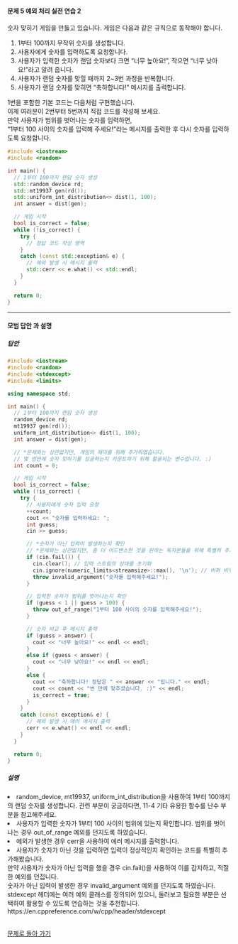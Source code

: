 #### 문제 5 예외 처리 실전 연습 2
숫자 맞히기 게임을 만들고 있습니다. 게임은 다음과 같은 규칙으로 동작해야 합니다.<br>
1. 1부터 100까지 무작위 숫자를 생성합니다.
2. 사용자에게 숫자를 입력하도록 요청합니다.
3. 사용자가 입력한 숫자가 랜덤 숫자보다 크면 “너무 높아요!”, 작으면 “너무 낮아요!”라고 알려 줍니다.
4. 사용자가 랜덤 숫자를 맞힐 때까지 2~3번 과정을 반복합니다.
5. 사용자가 랜덤 숫자를 맞히면 “축하합니다!” 메시지를 출력합니다.  <br>

1번을 포함한 기본 코드는 다음처럼 구현했습니다.<br>
이제 여러분이 2번부터 5번까지 직접 코드를 작성해 보세요.<br>
만약 사용자가 범위를 벗어나는 숫자를 입력하면,<br>
“1부터 100 사이의 숫자를 입력해 주세요!”라는 메시지를 출력한 후 다시 숫자를 입력하도록 요청합니다.<br>
 

```cpp
#include <iostream>
#include <random>

int main() {
  // 1부터 100까지 랜덤 숫자 생성
  std::random_device rd;
  std::mt19937 gen(rd());
  std::uniform_int_distribution<> dist(1, 100);
  int answer = dist(gen);

  // 게임 시작
  bool is_correct = false;
  while (!is_correct) {
    try {
      // 정답 코드 작성 영역
    }
    catch (const std::exception& e) {
      // 예외 발생 시 메시지 출력
      std::cerr << e.what() << std::endl;
    }
  }

  return 0;
}
```

---

#### 모범 답안 과 설명
##### 답안
```cpp
#include <iostream>
#include <random>
#include <stdexcept>
#include <limits>

using namespace std;

int main() {
  // 1부터 100까지 랜덤 숫자 생성
  random_device rd;
  mt19937 gen(rd());
  uniform_int_distribution<> dist(1, 100);
  int answer = dist(gen);

  // *문제와는 상관없지만, 게임의 재미를 위해 추가하였습니다.
  // 몇 번만에 숫자 맞하기를 성공하는지 카운트하기 위해 활용되는 변수입니다. :)
  int count = 0;

  // 게임 시작
  bool is_correct = false;
  while (!is_correct) {
    try {
      // 사용자에게 숫자 입력 요청
      ++count;
      cout << "숫자를 입력하세요: ";
      int guess;
      cin >> guess;

      // *숫자가 아닌 입력이 발생하는지 확인
      // *문제와는 상관없지만, 좀 더 어드밴스한 것을 원하는 독자분들을 위해 특별히 추가한 부분입니다. :)
      if (cin.fail()) {
        cin.clear(); // 입력 스트림의 상태를 초기화
        cin.ignore(numeric_limits<streamsize>::max(), '\n'); // 버퍼 비우기
        throw invalid_argument("숫자를 입력해주세요!");
      }

      // 입력한 숫자가 범위를 벗어나는지 확인
      if (guess < 1 || guess > 100) {
        throw out_of_range("1부터 100 사이의 숫자를 입력해주세요!");
      }

      // 숫자 비교 후 메시지 출력
      if (guess > answer) {
        cout << "너무 높아요!" << endl << endl;
      }
      else if (guess < answer) {
        cout << "너무 낮아요!" << endl << endl;
      }
      else {
        cout << "축하합니다! 정답은 " << answer << "입니다." << endl;
        cout << count << "번 만에 맞추셨습니다. :)" << endl;
        is_correct = true;
      }
    }
    catch (const exception& e) {
      // 예외 발생 시 에러 메시지 출력
      cerr << e.what() << endl << endl;
    }
  }

  return 0;
}
```

##### 설명
<li>random_device, mt19937, uniform_int_distribution을 사용하여 1부터 100까지의 랜덤 숫자를 생성합니다.
관련 부분이 궁금하다면, 11-4 기타 유용한 함수를 난수 부분을 참고해주세요. </li>
<li>사용자가 입력한 숫자가 1부터 100 사이의 범위에 있는지 확인합니다.
범위를 벗어나는 경우 out_of_range 예외를 던지도록 하였습니다.</li>
<li>예외가 발생한 경우 cerr을 사용하여 에러 메시지를 출력합니다.</li>
<li>사용자가 숫자가 아닌 것을 입력하면 입력이 정상적인지 확인하는 코드를 특별히 추가해봤습니다.<br>
만약 사용자가 숫자가 아닌 입력을 했을 경우 cin.fail()을 사용하여 이를 감지하고, 적절한 예외를 던집니다.<br>
숫자가 아닌 입력이 발생한 경우 invalid_argument 예외를 던지도록 하였습니다.<br>
stdexcept 헤더에는 여러 예외 클래스를 정의되어 있으니, 둘러보고 필요한 부분은 선택하여 활용할 수 있도록 연습하는 것을 추천합니다.<br>
https://en.cppreference.com/w/cpp/header/stdexcept</li><br>

[문제로 돌아 가기](README.md "문제로 돌아 가기")
